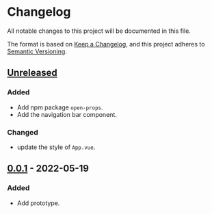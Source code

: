 # Changelog
All notable changes to this project will be documented in this file.

The format is based on [Keep a Changelog](https://keepachangelog.com/en/1.0.0/),
and this project adheres to [Semantic Versioning](https://semver.org/spec/v2.0.0.html).

## [Unreleased]
### Added
- Add npm package `open-props`.
- Add the navigation bar component.

### Changed
- update the style of `App.vue`.

## [0.0.1] - 2022-05-19
### Added
- Add prototype.

[Unreleased]: https://github.com/sakkke/portfolio/compare/v0.0.1...HEAD
[0.0.1]: https://github.com/sakkke/portfolio/releases/tag/v0.0.1

